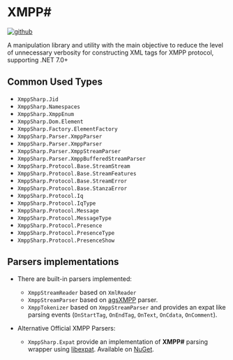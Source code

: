 ﻿# XMPP#

[![github](https://img.shields.io/badge/XMPP%23_%20Core-ffe000?style=flat-square&logo=github&label=Github)](https://github.com/nathan130200/XmppSharp)

A manipulation library and utility with the main objective to reduce the level of unnecessary verbosity for constructing XML tags for XMPP protocol, supporting .NET 7.0+


## Common Used Types
- `XmppSharp.Jid`
- `XmppSharp.Namespaces`
- `XmppSharp.XmppEnum`
- `XmppSharp.Dom.Element`
- `XmppSharp.Factory.ElementFactory`
- `XmppSharp.Parser.XmppParser`
- `XmppSharp.Parser.XmppParser`
- `XmppSharp.Parser.XmppStreamParser`
- `XmppSharp.Parser.XmppBufferedStreamParser`
- `XmppSharp.Protocol.Base.StreamStream`
- `XmppSharp.Protocol.Base.StreamFeatures`
- `XmppSharp.Protocol.Base.StreamError`
- `XmppSharp.Protocol.Base.StanzaError`
- `XmppSharp.Protocol.Iq`
- `XmppSharp.Protocol.IqType`
- `XmppSharp.Protocol.Message`
- `XmppSharp.Protocol.MessageType`
- `XmppSharp.Protocol.Presence`
- `XmppSharp.Protocol.PresenceType`
- `XmppSharp.Protocol.PresenceShow`

## Parsers implementations
- There are built-in parsers implemented:
	- `XmppStreamReader` based on `XmlReader`
	- `XmppStreamParser` based on [agsXMPP](https://www.ag-software.net/agsxmpp-sdk/) parser.
	- `XmppTokenizer` based on `XmppStreamParser` and provides an expat like parsing events (`OnStartTag`, `OnEndTag`, `OnText`, `OnCdata`, `OnComment`).

- Alternative Official XMPP Parsers:
	- `XmppSharp.Expat` provide an implementation of __XMPP#__ parsing wrapper using [libexpat](https://github.com/libexpat/libexpat). Available on [NuGet](https://www.nuget.org/packages/XmppSharp.Expat/).